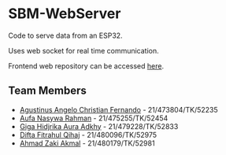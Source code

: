 # SBM-WebServer

Code to serve data from an ESP32. 

Uses web socket for real time communication.

Frontend web repository can be accessed [here](https://github.com/ahmadzaki2975/SBM-Frontend).

## Team Members

* [Agustinus Angelo Christian Fernando](https://github.com/NandoAACF) - 21/473804/TK/52235
* [Aufa Nasywa Rahman](https://github.com/aufarhmn) - 21/475255/TK/52454
* [Giga Hidjrika Aura Adkhy](https://github.com/gigahidjrikaaa) - 21/479228/TK/52833
* [Difta Fitrahul Qihaj](https://github.com/DiftaFitrahul) - 21/480096/TK/52975
* [Ahmad Zaki Akmal](https://github.com/ahmadzaki2975) - 21/480179/TK/52981
 
